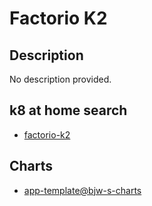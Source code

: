 # Factorio K2

## Description

No description provided.

## k8 at home search

- [factorio-k2](https://nanne.dev/k8s-at-home-search/#/factorio-k2)

## Charts

- [app-template@bjw-s-charts](https://bjw-s.github.io/helm-charts/)
